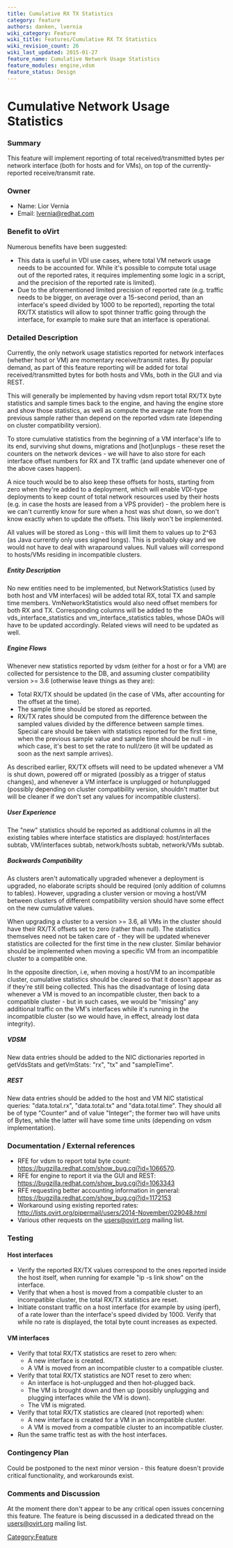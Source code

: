 ```yaml
---
title: Cumulative RX TX Statistics
category: feature
authors: danken, lvernia
wiki_category: Feature
wiki_title: Features/Cumulative RX TX Statistics
wiki_revision_count: 26
wiki_last_updated: 2015-01-27
feature_name: Cumulative Network Usage Statistics
feature_modules: engine,vdsm
feature_status: Design
---
```


# Cumulative Network Usage Statistics

### Summary

This feature will implement reporting of total received/transmitted bytes per network interface (both for hosts and for VMs), on top of the currently-reported receive/transmit rate.

### Owner

*   Name: Lior Vernia
*   Email: lvernia@redhat.com

### Benefit to oVirt

Numerous benefits have been suggested:

*   This data is useful in VDI use cases, where total VM network usage needs to be accounted for. While it's possible to compute total usage out of the reported rates, it requires implementing some logic in a script, and the precision of the reported rate is limited).
*   Due to the aforementioned limited precision of reported rate (e.g. traffic needs to be bigger, on average over a 15-second period, than an interface's speed divided by 1000 to be reported), reporting the total RX/TX statistics will allow to spot thinner traffic going through the interface, for example to make sure that an interface is operational.

### Detailed Description

Currently, the only network usage statistics reported for network interfaces (whether host or VM) are momentary receive/transmit rates. By popular demand, as part of this feature reporting will be added for total received/transmitted bytes for both hosts and VMs, both in the GUI and via REST.

This will generally be implemented by having vdsm report total RX/TX byte statistics and sample times back to the engine, and having the engine store and show those statistics, as well as compute the average rate from the previous sample rather than depend on the reported vdsm rate (depending on cluster compatibility version).

To store cumulative statistics from the beginning of a VM interface's life to its end, surviving shut downs, migrations and [hot]unplugs - these reset the counters on the network devices - we will have to also store for each interface offset numbers for RX and TX traffic (and update whenever one of the above cases happen).

A nice touch would be to also keep these offsets for hosts, starting from zero when they're added to a deployment, which will enable VDI-type deployments to keep count of total network resources used by their hosts (e.g. in case the hosts are leased from a VPS provider) - the problem here is we can't currently know for sure when a host was shut down, so we don't know exactly when to update the offsets. This likely won't be implemented.

All values will be stored as Long - this will limit them to values up to 2^63 (as Java currently only uses signed longs). This is probably okay and we would not have to deal with wraparound values. Null values will correspond to hosts/VMs residing in incompatible clusters.

##### Entity Description

No new entities need to be implemented, but NetworkStatistics (used by both host and VM interfaces) will be added total RX, total TX and sample time members. VmNetworkStatistics would also need offset members for both RX and TX. Corresponding columns will be added to the vds_interface_statistics and vm_interface_statistics tables, whose DAOs will have to be updated accordingly. Related views will need to be updated as well.

##### Engine Flows

Whenever new statistics reported by vdsm (either for a host or for a VM) are collected for persistence to the DB, and assuming cluster compatibility version >= 3.6 (otherwise leave things as they are):

*   Total RX/TX should be updated (in the case of VMs, after accounting for the offset at the time).
*   The sample time should be stored as reported.
*   RX/TX rates should be computed from the difference between the sampled values divided by the difference between sample times. Special care should be taken with statistics reported for the first time, when the previous sample value and sample time should be null - in which case, it's best to set the rate to null/zero (it will be updated as soon as the next sample arrives).

As described earlier, RX/TX offsets will need to be updated whenever a VM is shut down, powered off or migrated (possibly as a trigger of status changes), and whenever a VM interface is unplugged or hotunplugged (possibly depending on cluster compatibility version, shouldn't matter but will be cleaner if we don't set any values for incompatible clusters).

##### User Experience

The "new" statistics should be reported as additional columns in all the existing tables where interface statistics are displayed: host/interfaces subtab, VM/interfaces subtab, network/hosts subtab, network/VMs subtab.

##### Backwards Compatibility

As clusters aren't automatically upgraded whenever a deployment is upgraded, no elaborate scripts should be required (only addition of columns to tables). However, upgrading a cluster version or moving a host/VM between clusters of different compatibility version should have some effect on the new cumulative values.

When upgrading a cluster to a version >= 3.6, all VMs in the cluster should have their RX/TX offsets set to zero (rather than null). The statistics themselves need not be taken care of - they will be updated whenever statistics are collected for the first time in the new cluster. Similar behavior should be implemented when moving a specific VM from an incompatible cluster to a compatible one.

In the opposite direction, i.e, when moving a host/VM to an incompatible cluster, cumulative statistics should be cleared so that it doesn't appear as if they're still being collected. This has the disadvantage of losing data whenever a VM is moved to an incompatible cluster, then back to a compatible cluster - but in such cases, we would be "missing" any additional traffic on the VM's interfaces while it's running in the incompatible cluster (so we would have, in effect, already lost data integrity).

##### VDSM

New data entries should be added to the NIC dictionaries reported in getVdsStats and getVmStats: "rx", "tx" and "sampleTime".

##### REST

New data entries should be added to the host and VM NIC statistical queries: "data.total.rx", "data.total.tx" and "data.total.time". They should all be of type "Counter" and of value "Integer"; the former two will have units of Bytes, while the latter will have some time units (depending on vdsm implementation).

### Documentation / External references

*   RFE for vdsm to report total byte count: <https://bugzilla.redhat.com/show_bug.cgi?id=1066570>.
*   RFE for engine to report it via the GUI and REST: <https://bugzilla.redhat.com/show_bug.cgi?id=1063343>
*   RFE requesting better accounting information in general: <https://bugzilla.redhat.com/show_bug.cgi?id=1172153>
*   Workaround using existing reported rates: <http://lists.ovirt.org/pipermail/users/2014-November/029048.html>
*   Various other requests on the users@ovirt.org mailing list.

### Testing

#### Host interfaces

*   Verify the reported RX/TX values correspond to the ones reported inside the host itself, when running for example "ip -s link show" on the interface.
*   Verify that when a host is moved from a compatible cluster to an incompatible cluster, the total RX/TX statistics are reset.
*   Initiate constant traffic on a host interface (for example by using iperf), of a rate lower than the interface's speed divided by 1000. Verify that while no rate is displayed, the total byte count increases as expected.

#### VM interfaces

*   Verify that total RX/TX statistics are reset to zero when:
    -   A new interface is created.
    -   A VM is moved from an incompatible cluster to a compatible cluster.
*   Verify that total RX/TX statistics are NOT reset to zero when:
    -   An interface is hot-unplugged and then hot-plugged back.
    -   The VM is brought down and then up (possibly unplugging and plugging interfaces while the VM is down).
    -   The VM is migrated.
*   Verify that total RX/TX statistics are cleared (not reported) when:
    -   A new interface is created for a VM in an incompatible cluster.
    -   A VM is moved from a compatible cluster to an incompatible cluster.
*   Run the same traffic test as with the host interfaces.

### Contingency Plan

Could be postponed to the next minor version - this feature doesn't provide critical functionality, and workarounds exist.

### Comments and Discussion

At the moment there don't appear to be any critical open issues concerning this feature. The feature is being discussed in a dedicated thread on the users@ovirt.org mailing list.

<Category:Feature>
